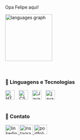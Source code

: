 Opa Felipe aqui!



<div align="left">
  <img src="https://github-readme-stats.vercel.app/api/top-langs?username=FelipeeFerreiraa&locale=pt-br&hide_title=true&layout=compact&card_width=320&langs_count=5&theme=dracula&hide_border=true&order=2" height="150" alt="languages graph"  />
</div>

<br/>
<br/>

### 🤖 Linguagens e Tecnologias

<div align="left">
  <img align="left" alt="HTML"title="HTML" width="30px" style="padding-right: 10px;" src="https://cdn.jsdelivr.net/gh/devicons/devicon@latest/icons/html5/html5-original.svg" />
  <img align="left" alt="CSS" title="CSS" width="30px" style="padding-right: 10px;" src="https://cdn.jsdelivr.net/gh/devicons/devicon@latest/icons/css3/css3-original.svg" />
  <img align="left" alt="JavaScript" title="JavaScript" width="30px" style="padding-right: 10px;" src="https://cdn.jsdelivr.net/gh/devicons/devicon@latest/icons/javascript/javascript-original.svg" />
  <img align="left" alt="java logo" title="Java" width="30px" style="padding-right: 10px;" src="https://cdn.jsdelivr.net/gh/devicons/devicon/icons/java/java-original.svg"/>
</div>


<br/>
<br/>
<br/>

### 🤖 Contato

<div align="left"> 
  <a href="https://www.linkedin.com/in/felipe-ferreira-domingues-856399234/" target="_blank">
    <img src="https://raw.githubusercontent.com/maurodesouza/profile-readme-generator/master/src/assets/icons/social/linkedin/default.svg" width="42" height="30" alt="linkedin logo"  />
  </a>
  <a href="https://www.instagram.com/felipe.felps00/" target="_blank">
    <img src="https://raw.githubusercontent.com/maurodesouza/profile-readme-generator/master/src/assets/icons/social/instagram/default.svg" width="42" height="30" alt="instagram logo"  />
  </a>
  <a href="https://github.com/FelipeeFerreiraa" target="_blank">
      <img src="https://cdn.jsdelivr.net/gh/devicons/devicon/icons/github/github-original.svg" width="42" height="30" alt="portfolio"  />
  </a>
</div>

